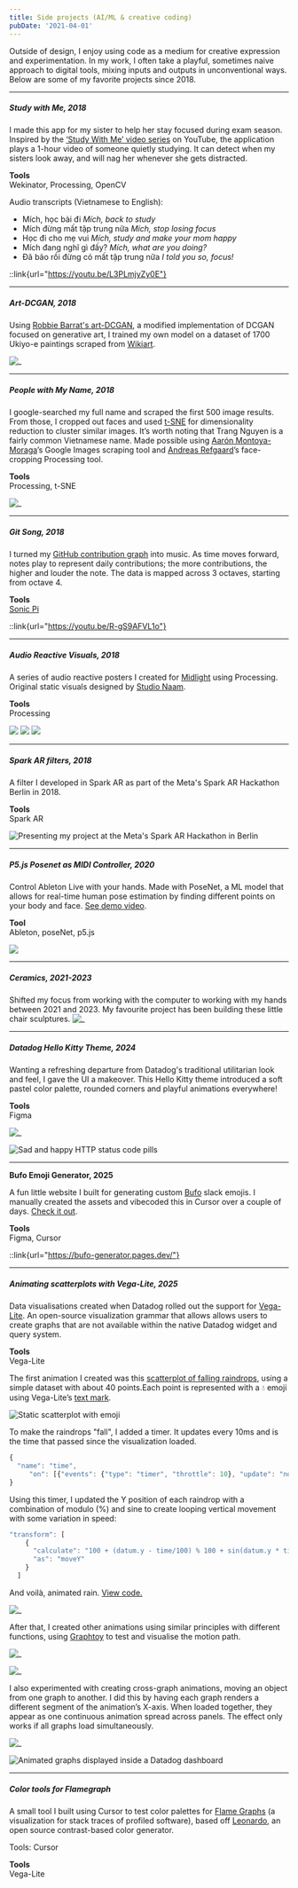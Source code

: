 ```yaml
---
title: Side projects (AI/ML & creative coding)
pubDate: '2021-04-01'
---
```


Outside of design, I enjoy using code as a medium for creative expression and experimentation. In my work, I often take a playful, sometimes naive approach to digital tools, mixing inputs and outputs in unconventional ways. Below are some of my favorite projects since 2018.

---

##### Study with Me, 2018
I made this app for my sister to help her stay focused during exam season. Inspired by the [‘Study With Me’ video series](https://www.youtube.com/watch?v=1ex_bNIFR1A) on YouTube, the application plays a 1-hour video of someone quietly studying. It can detect when my sisters look away, and will nag her whenever she gets distracted.

**Tools**</br>
Wekinator, Processing, OpenCV

Audio transcripts (Vietnamese to English):
- Mích, học bài đi _Mích, back to study_
- Mích đừng mất tập trung nữa _Mích, stop losing focus_
- Học đi cho mẹ vui _Mích, study and make your mom happy_
- Mích đang nghĩ gì đấy? _Mích, what are you doing?_
- Đã bảo rồi đừng có mất tập trung nữa _I told you so, focus!_

::link{url="https://youtu.be/L3PLmjyZy0E"}
 
---

##### Art-DCGAN, 2018
Using [Robbie Barrat's art-DCGAN](https://github.com/robbiebarrat/art-DCGAN), a modified implementation of DCGAN focused on generative art, I trained my own model on a dataset of 1700 Ukiyo-e paintings scraped from [Wikiart](https://www.wikiart.org/en/paintings-by-style/ukiyo-e?select=featured).

![_](./_assets/schoolofma/epoch700.png)

---

##### People with My Name, 2018
I google-searched my full name and scraped the first 500 image results. From those, I cropped out faces and used [t-SNE](https://lvdmaaten.github.io/tsne/) for dimensionality reduction to cluster similar images. It’s worth noting that Trang Nguyen is a fairly common Vietnamese name. Made possible using [Aarón Montoya-Moraga](https://github.com/montoyamoraga)’s Google Images scraping tool
 and [Andreas Refgaard](https://www.andreasrefsgaard.dk/)’s face-cropping Processing tool.

**Tools**</br>
Processing, t-SNE

![_](./_assets/schoolofma/myname-2.jpg)

---

##### Git Song, 2018
I turned my [GitHub contribution graph](https://github.com/topics/contribution-graph) into music. As time moves forward, notes play to represent daily contributions; the more contributions, the higher and louder the note. The data is mapped across 3 octaves, starting from octave 4.

**Tools**</br>
[Sonic Pi](https://sonic-pi.net/)

::link{url="https://youtu.be/R-gS9AFVL1o"}

---

##### Audio Reactive Visuals, 2018
A series of audio reactive posters I created for [Midlight](https://soundcloud.com/midlight/) using Processing. Original static visuals designed by [Studio Naam](https://studionaam.com/).

**Tools**</br>
Processing

![](./_assets/midlight/midlight-2.gif)
![](./_assets/midlight/midlight-5.gif)
![](./_assets/midlight/midlight-6.gif)

---

##### Spark AR filters, 2018
A filter I developed in Spark AR as part of the Meta's Spark AR Hackathon Berlin in 2018.


**Tools**<br>
Spark AR

![Presenting my project at the Meta's Spark AR Hackathon in Berlin](./_assets/schoolofma/sparkar_hackathon_pic.jpg)

---

##### P5.js Posenet as MIDI Controller, 2020 
Control Ableton Live with your hands. Made with PoseNet, a ML model that allows for real-time human pose estimation by finding different points on your body and face. [See demo video](https://vimeo.com/331012711?fl=pl&fe=sh).

**Tool**<br>
Ableton, poseNet, p5.js

![](./_assets/schoolofma/posenet.gif)

---

##### Ceramics, 2021-2023

Shifted my focus from working with the computer to working with my hands between 2021 and 2023. My favourite project has been building these little chair sculptures.
![_](./_assets/schoolofma/chairs.png)

---


##### Datadog Hello Kitty Theme, 2024
Wanting a refreshing departure from Datadog's traditional utilitarian look and feel, I gave the UI a makeover. This Hello Kitty theme introduced a soft pastel color palette, rounded corners and playful animations everywhere! 

**Tools**</br>
Figma

![_](./_assets/hellokitty/datadog-hello-kitty.gif)

![Sad and happy HTTP status code pills](./_assets/hellokitty/statuscode.png)

---

**Bufo Emoji Generator, 2025** <br>

A fun little website I built for generating custom [Bufo](https://knowyourmeme.com/memes/froge-worry-frog) slack emojis. I manually created the assets and vibecoded this in Cursor over a couple of days. [Check it out](https://bufo-generator.pages.dev/).

**Tools**</br>
Figma, Cursor

::link{url="https://bufo-generator.pages.dev/"}

---


##### Animating scatterplots with Vega-Lite, 2025
Data visualisations created when Datadog rolled out the support for [Vega-Lite](https://en.wikipedia.org/wiki/Vega_and_Vega-Lite_visualisation_grammars).  An open-source visualization grammar that allows allows users to create graphs that are not available within the native Datadog widget and query system. 

**Tools**<br>
Vega-Lite

The first animation I created was this [scatterplot of falling raindrops](https://vega.github.io/editor/#/url/vega-lite/N4IgJAzgxgFgpgWwIYgFwhgF0wBwqgegIDc4BzJAOjIEtMYBXAI0poHsDp5kTykBaADZ04JAKyUAVhDYA7EABoQOJACckCCGgDaoWRrhoQmGgkNK5O0HFKzMW1KEwBPHIfQmzqxcZiq22ILuAIwADAC+Sgw4ACZImO7GpnAAFLJsAO4pAJTZIOEAuoVKcZgojiDESIIMcA66IAAeRsEATJQAzKEA7N0+zkZdlKFiACzB+QqgzeitwcOtYgBs-UajAJyUS0vrYpPTRnMLy6uzS5StPev7TYOhlN07racgreeX3deRB+gdHZRiAAc6z6SgGZwB60WNxmIA65yhHQmYLW91GHUBfW+t3QowRrSRLwxAOCJ2xsLEoRewU2212MMO53GoQ6L0BlGChPJqJJrUB1PZYlJK256CW7UBlz2KNxEklfwZYrlING1IkI3GipAgNGHNCbxerVpOz2ou1-yBIKJ8zEUNNUxxIG6-x14utlBB3WeZpBHM+0pA4JAo26nSWwX5Zu6EjakpeS3ZnImZo2D3RKxlIDEcoJrLNHV1HVt8eN9LNby221BgaMS1D3Txqp9lFGmOemaWur5Gy1urCBszIbDEa1-x6OyJHK5DthwJbbZeurp9p+IDCY8e10zRsrZZnRnW522dfjOYVUfZeNJL2WFyuWsPLfXL19Dc7Wu69037Zr6E+u5XR1O06YtM0fD4vn3dBKTZeZPW9KCsyZZ9M26ODegQ1dRnuIU+TZM880Q0YJSlalQnueVCNXI4+TmNlBWFLU2gBTtkV-NdyOGMZk0QiRWLZC1GMKSJjHUWQIAAMzYVQECsEAoGqKAGEEeJEgAckAXg3AHKdtSfCQBwQEQNhJBoG4FMEJSVISFpyIAAgAalslJSgYBBKGcWz+FszxRDCUJslsgBSWy-Ic2yIBoWRnPiVz3NsgAqbzkgIPzyLyJR9KMBA2FIABNfICiUOBZCgNgYkisg0FAcFQAkmg4EEGIspyuB8qUFw3CMABHBgkDsOh4hoUgfGgap3FAGI2GQSKdFCBQ-KKESZlq+rGqMZp2tcRIer6kwyhMYaRIigAvcbKmqWo0EuESEkaTAqpAOqGqa9AjJMnwOsSdIEEi6p8hE5BVAAayMW77vCIA), using a simple dataset with about 40 points.Each point is represented with a 💧 emoji using Vega-Lite’s [text mark](https://vega.github.io/vega/docs/marks/text/).

![Static scatterplot with emoji](./_assets/vegalite/visualization.png)

To make the raindrops "fall", I added a timer. It updates every 10ms and is the time that passed since  the visualization loaded. 

```jsx
{
  "name": "time", 
     "on": [{"events": {"type": "timer", "throttle": 10}, "update": "now()"}] 
}
```

Using this timer, I updated the Y position of each raindrop with a combination of modulo (%) and sine to create looping vertical movement with some variation in speed:

```jsx
"transform": [
    {
      "calculate": "100 + (datum.y - time/100) % 100 + sin(datum.y * time/10000)",
      "as": "moveY"
    }
  ]
```
And voilà, animated rain. [View code.](https://vega.github.io/editor/#/url/vega-lite/N4IgJAzgxgFgpgWwIYgFwhgF0wBwqgegIDc4BzJAOjIEtMYBXAI0poHsDp5kTykBaADZ04JAKyUAVhDYA7EABoQOJACckCCGgDaoWRrhoQmGgkNK5O0HFKzMW1KEwBPHIfQmzqxcZiq22ILuAIwADAC+Sgw4ACZImO7GpnAAFLJsAO4pAJTZIOEAuoVKcZgojiDESIIMcA66IAAeRsEATJQAzKEA7N0+zkZdlKFiACzB+QqgzeitwcOtYgBs-UajAJyUS0vrYpPTRnMLy6uzS5StPev7TYOhlN07racgreeX3deRB+gdHZRiAAc6z6SgGZwB60WNxmIA65yhHQmYLW91GHUBfW+t3QowRrSRLwxAOCJ2xsLEoRewU2212MMO53GoQ6L0BlGChPJqJJrUB1PZYlJK256CW7UBlz2KNxEklfwZYrlING1IkI3GipAgNGHNCbxerVpOz2ou1-yBIKJ8zEUNNUxxIG6-x14utlBB3WeZpBHM+0pA4JAo26nSWwX5Zu6EjakpeS3ZnImZo2D3RKxlIDEcoJrLNHV1HVt8eN9LNby221BgaMS1D3Txqp9lFGmOemaWur5Gy1urCBszIbDEa1-x6OyJHK5DthwJbbZeurp9p+IDCY8e10zRsrZZnRnW522dfjOYVUfZeNJL2WFyuWsPLfXL19Dc7Wu69037Zr6E+u5XR1O06YtM0fD4vn3dBKTZeZPW9KCsyZZ9M26ODegQ1dRnuIU+TZM880Q0YJSlalQnueVCNXI4+TmNlBWFLU2gBTtkV-NdyOGMZk0QiRWLZC1GMKSJjHUWQIAAMzYVQECsEAoGqKAGEEeJEgAckAXg3AHKdtSfCQBwQEQNhJBoG4FMEJSVISFpyIAAgAalslJSgYBBKGcWz+FszxRDCUJslsgBSWy-Ic2yIBoWRnPiVz3NsgAqbzkgIPzyLyJR9KMBA2FIABNfICiUOBZCgNgYkisg0FAcFQAkmg4EEGIspyuB8qUFw3CMABHBgkDsOh4hoUgfGgap3FAGI2GQSKdFCBQ-KKESZlq+rGqMZp2tcRIer6kwyhMYaRIigAvcbKmqWo0EuESEkaTAqpAOqGqa9AjJMnwOsSdIEEi6p8hE5BVAAayMW77vCIA)

![_](./_assets/vegalite/vegalite-13.gif)

After that, I created other animations using similar principles with different functions, using [Graphtoy](https://graphtoy.com/?f1(x,t)=4%20+%204*smoothstep(0,0.7,sin(x+t))&v1=false&f2(x,t)=clamp((atan(((x/10.)%25100)/8-1)*60),%200,%20100)&v2=true&f3(x,t)=sqrt((x/10.)%25100)%20*%208&v3=true&f4(x,t)=((x%20-%20200)/10.)%25100&v4=true&f5(x,t)=(t%20+%20floor(x-t))/2%20-%205&v5=false&f6(x,t)=sin(f5(x,t))%20-%205&v6=false&grid=1&coords=521.7855192792142,66.89164551771165,597.4221734999295) to test and visualise the motion path. 

![_](./_assets/vegalite/vegalite-4.png)

![_](./_assets/vegalite/vegalite-5.gif)

I also experimented with creating cross-graph animations, moving an object from one graph to another. I did this by having each graph renders a different segment of the animation’s X-axis. When loaded together, they appear as one continuous animation spread across panels. The effect only works if all graphs load simultaneously.

![_](./_assets/vegalite/vegalite-15.gif)

![Animated graphs displayed inside a Datadog dashboard](./_assets/vegalite/animated-graphs-2.gif)

---


##### Color tools for Flamegraph
A small tool I built using Cursor to test color palettes for [Flame Graphs](https://www.brendangregg.com/flamegraphs.html) (a visualization for stack traces of profiled software), based off [Leonardo](https://https://github.com/adobe/leonardo?tab=readme-ov-file), an open source contrast-based color generator.

Tools: 
Cursor

**Tools**<br>
Vega-Lite